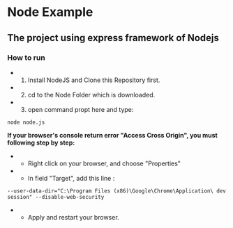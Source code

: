 # Node Example
##

## The project using express framework of Nodejs

### How to run

* 1. Install NodeJS and Clone this Repository first.
* 2. cd to the Node Folder which is downloaded.
* 3. open command propt here and type: 
```
node node.js
```

**If your browser's console return error "Access Cross Origin", you must following step by step:**

* - Right click on your browser, and choose "Properties" 
* - In field "Target", add this line : 
```
--user-data-dir="C:\Program Files (x86)\Google\Chrome\Application\ dev session" --disable-web-security
```
* - Apply and restart your browser.
     
